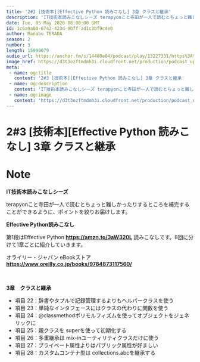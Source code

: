 ```yaml
---
title: '2#3 [技術本][Effective Python 読みこなし] 3章 クラスと継承'
description: 'IT技術本読みこなしシーズ terapyonこと寺田が一人で読むとちょっと難しかったりするところを補完することができるように、ポイントを絞りお届けします。 Effective Python読みこなし '
date: Tue, 05 May 2020 08:00:00 GMT
id: 1c6a9a00-6742-423d-9bff-ad1c3bf9c4e0
author: Manabu TERADA
season: 2
number: 3
length: 15999079
audio_url: https://anchor.fm/s/14480e04/podcast/play/13227331/https%3A%2F%2Fd3ctxlq1ktw2nl.cloudfront.net%2Fproduction%2F2020-4-3%2F69745473-48000-2-f9af6e9ba4ee7.mp3
image_href: https://d3t3ozftmdmh3i.cloudfront.net/production/podcast_uploaded_episode/3302665/3302665-1588493046569-7c0f74192a49e.jpg
meta:
 - name: og:title
   content: '2#3 [技術本][Effective Python 読みこなし] 3章 クラスと継承'
 - name: og:description
   content: 'IT技術本読みこなしシーズ terapyonこと寺田が一人で読むとちょっと難しかったりするところを補完することができるように、ポイントを絞りお届けします。 Effective Python読みこなし '
 - name: og:image
   content: 'https://d3t3ozftmdmh3i.cloudfront.net/production/podcast_uploaded_episode/3302665/3302665-1588493046569-7c0f74192a49e.jpg'
---
```

# 2#3 [技術本][Effective Python 読みこなし] 3章 クラスと継承

<DisplayDate :dateStr="'Tue, 05 May 2020 08:00:00 GMT'" />
<DisplaySeason :season="2" :topic="3" />


# Note

<p><strong>IT技術本読みこなしシーズ</strong></p>
<p>terapyonこと寺田が一人で読むとちょっと難しかったりするところを補完することができるように、ポイントを絞りお届けします。</p>
<p><strong>Effective Python読みこなし</strong></p>
<p>第1段はEffective Python <a href="https://amzn.to/3aW320L" rel="noreferrer nofollow noopener" target="_blank"><strong>https://amzn.to/3aW320L</strong></a> 読みこなしです。8回に分けて1章ごとに紹介していきます。</p>
<p>オライリー・ジャパン eBookストア <a href="https://www.oreilly.co.jp/books/9784873117560/" rel="noreferrer nofollow noopener" target="_blank"><strong>https://www.oreilly.co.jp/books/9784873117560/</strong></a></p>
<p><br></p>
<p><strong>3章　クラスと継承</strong></p>
<ul>
 <li>項目 22：辞書やタプルで記録管理するよりもヘルパークラスを使う</li>
 <li>項目 23：単純なインタフェースにはクラスの代わりに関数を使う</li>
 <li>項目 24：@classmethodポリモルフィズムを使ってオブジェクトをジェネリックに</li>
 <li>項目 25：親クラスを superを使って初期化する</li>
  <li>項目 26：多重継承は mix-inユーティリティクラスだけに使う</li>
  <li>項目 27：プライベート属性よりはパブリック属性が好ましい</li>
  <li>項目 28：カスタムコンテナ型は collections.abcを継承する</li>
</ul>



<Player title="2#3 [技術本][Effective Python 読みこなし] 3章 クラスと継承" 
  audio_url="https://anchor.fm/s/14480e04/podcast/play/13227331/https%3A%2F%2Fd3ctxlq1ktw2nl.cloudfront.net%2Fproduction%2F2020-4-3%2F69745473-48000-2-f9af6e9ba4ee7.mp3" 
  image_href="https://d3t3ozftmdmh3i.cloudfront.net/production/podcast_uploaded_episode/3302665/3302665-1588493046569-7c0f74192a49e.jpg" 
/>

